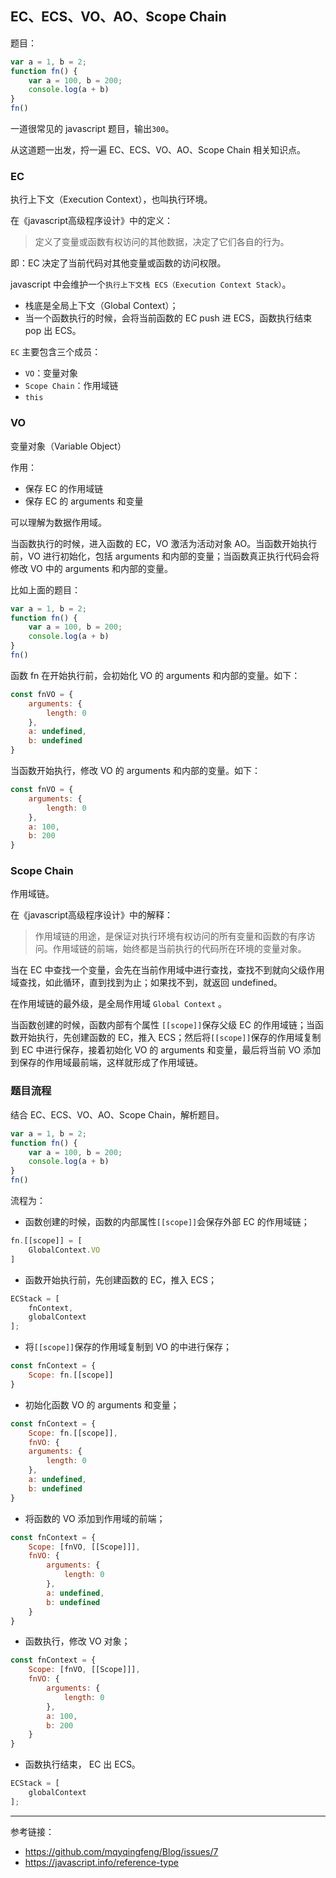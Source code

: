 ## EC、ECS、VO、AO、Scope Chain

题目：

```javascript
var a = 1, b = 2;
function fn() {
	var a = 100, b = 200;
	console.log(a + b)
}
fn()
```

一道很常见的 javascript 题目，输出`300`。

从这道题一出发，捋一遍 EC、ECS、VO、AO、Scope Chain 相关知识点。

### EC

执行上下文（Execution Context），也叫执行环境。

在《javascript高级程序设计》中的定义：

> 定义了变量或函数有权访问的其他数据，决定了它们各自的行为。

即：EC 决定了当前代码对其他变量或函数的访问权限。

javascript 中会维护一个`执行上下文栈 ECS（Execution Context Stack）`。

- 栈底是全局上下文（Global Context）；
- 当一个函数执行的时候，会将当前函数的 EC push 进 ECS，函数执行结束 pop 出 ECS。

`EC` 主要包含三个成员：

- `VO`：变量对象
- `Scope Chain`：作用域链
- `this`

### VO

变量对象（Variable Object）

作用：

- 保存 EC 的作用域链
- 保存 EC 的 arguments 和变量

可以理解为数据作用域。

当函数执行的时候，进入函数的 EC，VO 激活为活动对象 AO。当函数开始执行前，VO 进行初始化，包括 arguments 和内部的变量；当函数真正执行代码会将修改 VO 中的 arguments 和内部的变量。

比如上面的题目：

```javascript
var a = 1, b = 2;
function fn() {
	var a = 100, b = 200;
	console.log(a + b)
}
fn()
```

函数 fn 在开始执行前，会初始化 VO 的 arguments 和内部的变量。如下：

```javascript
const fnVO = {
	arguments: {
        length: 0
    },
    a: undefined,
    b: undefined
}
```

当函数开始执行，修改 VO 的 arguments 和内部的变量。如下：

```javascript
const fnVO = {
	arguments: {
        length: 0
    },
    a: 100,
    b: 200
}
```

### Scope Chain

作用域链。

在《javascript高级程序设计》中的解释：

>作用域链的用途，是保证对执行环境有权访问的所有变量和函数的有序访问。作用域链的前端，始终都是当前执行的代码所在环境的变量对象。

当在 EC 中查找一个变量，会先在当前作用域中进行查找，查找不到就向父级作用域查找，如此循环，直到找到为止；如果找不到，就返回 undefined。

在作用域链的最外级，是全局作用域 `Global Context`	。

当函数创建的时候，函数内部有个属性 `[[scope]]`保存父级 EC 的作用域链；当函数开始执行，先创建函数的 EC，推入 ECS；然后将`[[scope]]`保存的作用域复制到 EC 中进行保存，接着初始化 VO 的 arguments 和变量，最后将当前 VO 添加到保存的作用域最前端，这样就形成了作用域链。

### 题目流程

结合 EC、ECS、VO、AO、Scope Chain，解析题目。

```javascript
var a = 1, b = 2;
function fn() {
	var a = 100, b = 200;
	console.log(a + b)
}
fn()
```

流程为：

- 函数创建的时候，函数的内部属性`[[scope]]`会保存外部 EC 的作用域链；

```javascript
fn.[[scope]] = [
    GlobalContext.VO
]
```

- 函数开始执行前，先创建函数的 EC，推入 ECS；

```javascript
ECStack = [
    fnContext,
    globalContext
];
```

- 将`[[scope]]`保存的作用域复制到 VO 的中进行保存；

```javascript
const fnContext = {
	Scope: fn.[[scope]]
}
```

- 初始化函数 VO 的 arguments 和变量；

```javascript
const fnContext = {
	Scope: fn.[[scope]],
    fnVO: {
	arguments: {
        length: 0
    },
    a: undefined,
    b: undefined
}
```

- 将函数的 VO 添加到作用域的前端；

```javascript
const fnContext = {
	Scope: [fnVO, [[Scope]]],
    fnVO: {
        arguments: {
            length: 0
        },
        a: undefined,
        b: undefined
    }
}
```

- 函数执行，修改 VO 对象；

```javascript
const fnContext = {
	Scope: [fnVO, [[Scope]]],
    fnVO: {
        arguments: {
            length: 0
        },
        a: 100,
        b: 200
    }
}
```

- 函数执行结束， EC 出 ECS。

```javascript
ECStack = [
    globalContext
];
```

---

参考链接：

- https://github.com/mqyqingfeng/Blog/issues/7
- https://javascript.info/reference-type